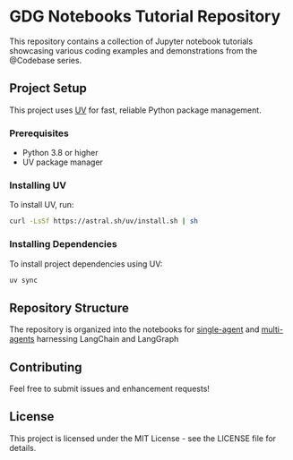 # GDG Notebooks Tutorial Repository

This repository contains a collection of Jupyter notebook tutorials showcasing various coding examples and demonstrations from the @Codebase series.

## Project Setup

This project uses [UV](https://github.com/astral-sh/uv) for fast, reliable Python package management.

### Prerequisites

- Python 3.8 or higher
- UV package manager

### Installing UV

To install UV, run:

```bash
curl -LsSf https://astral.sh/uv/install.sh | sh
```

### Installing Dependencies

To install project dependencies using UV:

```bash
uv sync
```

## Repository Structure

The repository is organized into the notebooks for [single-agent](./notebooks/single-agent.ipynb) and [multi-agents](./notebooks/multi-agent.ipynb) harnessing LangChain and LangGraph

## Contributing

Feel free to submit issues and enhancement requests!

## License

This project is licensed under the MIT License - see the LICENSE file for details.
